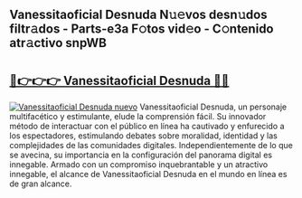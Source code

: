 ## Vanessitaoficial Desnuda N𝚞𝚎vos desn𝚞dos filtr𝚊dos - Parts-e3a F𝚘tos vid𝚎o - C𝚘ntenido atr𝚊ctivo snpWB

# <h2><a href="http://mb8051.tromn.icu/?c=Vanessitaoficial+Desnuda">🔗👉👉👉 Vanessitaoficial Desnuda 🔗🔗</a></h2>

[![Vanessitaoficial Desnuda nuevo](https://i.imgur.com/pEAQMta.gif)](http://mb8051.tromn.icu/?c=Vanessitaoficial+Desnuda)
Vanessitaoficial Desnuda, un personaje multifacético y estimulante, elude la comprensión fácil. Su innovador método de interactuar con el público en línea ha cautivado y enfurecido a los espectadores, estimulando debates sobre moralidad, identidad y las complejidades de las comunidades digitales. Independientemente de lo que se avecina, su importancia en la configuración del panorama digital es innegable. Armado con un compromiso inquebrantable y un atractivo innegable, el alcance de Vanessitaoficial Desnuda en el mundo en línea es de gran alcance.
